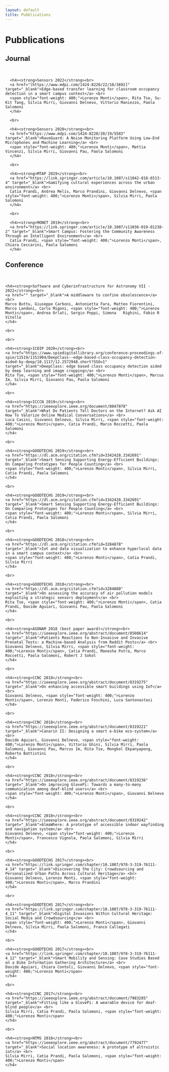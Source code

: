 ```yaml
---
layout: default
title: Pubblications
---
```

# Pubblications


<div id="journal">
  <p>
  <h2>Journal</h2>
      <br>

      <h4><strong>Sensors 2022</strong><br>
      <a href="[https://www.mdpi.com/1424-8220/22/10/3692]" target="_blank">Edge-based transfer learning for classroom occupancy detection in a smart campus context</a> <br>
      <span style="font-weight: 400;">Lorenzo Monti</span>, Rita Tse, Su-Kit Tang, Silvia Mirri, Giovanni Delnevo, Vittorio Maniezzo, Paola Salomoni
      </h4>
      
      <br>

      <h4><strong>Sensors 2020</strong><br>
      <a href="https://www.mdpi.com/1424-8220/20/19/5583" target="_blank">RaveGuard: A Noise Monitoring Platform Using Low-End Microphones and Machine Learning</a> <br>
      <span style="font-weight: 400;">Lorenzo Monti</span>, Mattia Vincenzi, Silvia Mirri, Giovanni Pau, Paola Salomoni
      </h4>

      <br>

      <h4><strong>MTAP 2019</strong><br>
      <a href="https://link.springer.com/article/10.1007/s11042-018-6513-4" target="_blank">Gamifying cultural experiences across the urban environment</a> <br>
      Catia Prandi, Andrea Melis, Marco Prandini, Giovanni Delnevo, <span style="font-weight: 400;">Lorenzo Monti</span>, Silvia Mirri, Paola Salomoni
      </h4>

      <br>

      <h4><strong>MONET 2019</strong><br>
      <a href="https://link.springer.com/article/10.1007/s11036-019-01238-2" target="_blank">Smart Campus: Fostering the Community Awareness Through an Intelligent Environment</a> <br>
      Catia Prandi, <span style="font-weight: 400;">Lorenzo Monti</span>, Chiara Ceccarini, Paola Salomoni
      </h4>

  </p>
</div>

<div id="conference">
  <p>
  <h2>Conference</h2>
    <br>

    <h4><strong>Software and Cyberinfrastructure for Astronomy VII - 2022</strong><br>
    <a href="" target="_blank">A middleware to confine obsolescence</a> <br>
    Marco Buttu, Giuseppe Carboni, Antonietta Fara, Matteo Fiorentini, Marco Landoni, Carlo Migoni, <span style="font-weight: 400;">Lorenzo Monti</span>, Andrea Orlati, Sergio Poppi, Simona   Righini, Fabio R Vitello
    </h4>

    <br>
  
    <br>

    <h4><strong>ICDIP 2020</strong><br>
    <a href="https://www.spiedigitallibrary.org/conference-proceedings-of-spie/11519/1151904/DeepClass--edge-based-class-occupancy-detection-aided-by-deep/10.1117/12.2572948.short?SSO=1" target="_blank">DeepClass: edge based class occupancy detection aided by deep learning and image cropping</a> <br>
    Rita Tse, <span style="font-weight: 400;">Lorenzo Monti</span>, Marcus Im, Silvia Mirri, Giovanni Pau, Paola Salomoni
    </h4>

    <br>

    <h4><strong>ICCCN 2019</strong><br>
    <a href="https://ieeexplore.ieee.org/document/8847078" target="_blank">What Do Patients Tell Doctors on the Internet? Ask AI How To Valorize Online Medical Conversations</a> <br>
    Luca Casini, Giovanni Delnevo, Silvia Mirri, <span style="font-weight: 400;">Lorenzo Monti</span>, Catia Prandi, Marco Roccetti, Paola Salomoni
    </h4>

    <br>

    <h4><strong>GOODTECHS 2019</strong><br>
    <a href="https://dl.acm.org/citation.cfm?id=3342428.3342691" target="_blank">Smart Sensing Supporting Energy-Efficient Buildings: On Comparing Prototypes for People Counting</a> <br>
    <span style="font-weight: 400;">Lorenzo Monti</span>, Silvia Mirri, Catia Prandi, Paola Salomoni
    </h4>

    <br>

    <h4><strong>GOODTECHS 2019</strong><br>
    <a href="https://dl.acm.org/citation.cfm?id=3342428.3342691" target="_blank">Smart Sensing Supporting Energy-Efficient Buildings: On Comparing Prototypes for People Counting</a> <br>
    <span style="font-weight: 400;">Lorenzo Monti</span>, Silvia Mirri, Catia Prandi, Paola Salomoni
    </h4>

    <br>

    <h4><strong>GOODTECHS 2018</strong><br>
    <a href="https://dl.acm.org/citation.cfm?id=3284878" target="_blank">Iot and data visualization to enhance hyperlocal data in a smart campus context</a> <br>
    <span style="font-weight: 400;">Lorenzo Monti</span>, Catia Prandi, Silvia Mirri
    </h4>

    <br>

    <h4><strong>GOODTECHS 2018</strong><br>
    <a href="https://dl.acm.org/citation.cfm?id=3284880" target="_blank">On assessing the accuracy of air pollution models exploiting a strategic sensors deployment</a> <br>
    Rita Tse, <span style="font-weight: 400;">Lorenzo Monti</span>, Catia Prandi, Davide Aguiari, Giovanni Pau, Paola Salomoni
    </h4>

    <br>

    <h4><strong>ASONAM 2018 (best paper award)</strong><br>
    <a href="https://ieeexplore.ieee.org/abstract/document/8508614" target="_blank">Patients Reactions to Non-Invasive and Invasive Prenatal Tests: a Machine-based Analysis from Reddit Posts</a> <br>
    Giovanni Delnevo, Silvia Mirri, <span style="font-weight: 400;">Lorenzo Monti</span>, Catia Prandi, Manesha Putra, Marco Roccetti, Paola Salomoni, Robert J Sokol
    </h4>

    <br>

    <h4><strong>CCNC 2018</strong><br>
    <a href="https://ieeexplore.ieee.org/abstract/document/8319275" target="_blank">On enhancing accessible smart buildings using IoT</a> <br>
    Giovanni Delnevo, <span style="font-weight: 400;">Lorenzo Monti</span>, Lorenzo Monti, Federico Foschini, Luca Santonastasi
    </h4>

    <br>

    <h4><strong>CCNC 2018</strong><br>
    <a href="https://ieeexplore.ieee.org/abstract/document/8319221" target="_blank">Canarin II: Designing a smart e-bike eco-system</a> <br>
    Davide Aguiari, Giovanni Delnevo, <span style="font-weight: 400;">Lorenzo Monti</span>, Vittorio Ghini, Silvia Mirri, Paola Salomoni, Giovanni Pau, Marcus Im, Rita Tse, Mongkol Ekpanyapong, Roberto Battistini
    </h4>

    <br>

    <h4><strong>CCNC 2018</strong><br>
    <a href="https://ieeexplore.ieee.org/abstract/document/8319236" target="_blank">On improving GlovePi: Towards a many-to-many communication among deaf-blind users</a> <br>
    <span style="font-weight: 400;">Lorenzo Monti</span>, Giovanni Delnevo
    </h4>

    <br>

    <h4><strong>CCNC 2018</strong><br>
    <a href="https://ieeexplore.ieee.org/abstract/document/8319242" target="_blank">AlmaWhere: A prototype of accessible indoor wayfinding and navigation system</a> <br>
    Giovanni Delnevo, <span style="font-weight: 400;">Lorenzo Monti</span>, Francesco Vignola, Paola Salomoni, Silvia Mirri
    </h4>

    <br>

    <h4><strong>GOODTECHS 2017</strong><br>
    <a href="https://link.springer.com/chapter/10.1007/978-3-319-76111-4_14" target="_blank">Discovering the City: Crowdsourcing and Personalized Urban Paths Across Cultural Heritage</a> <br>
    Giovanni Delnevo, Lorenzo Monti, <span style="font-weight: 400;">Lorenzo Monti</span>, Marco Prandini
    </h4>

    <br>

    <h4><strong>GOODTECHS 2017</strong><br>
    <a href="https://link.springer.com/chapter/10.1007/978-3-319-76111-4_11" target="_blank">Digital Invasions Within Cultural Heritage: Social Media and Crowdsourcing</a> <br>
    <span style="font-weight: 400;">Lorenzo Monti</span>, Giovanni Delnevo, Silvia Mirri, Paola Salomoni, Franco Callegati
    </h4>

    <br>

    <h4><strong>GOODTECHS 2017</strong><br>
    <a href="https://link.springer.com/chapter/10.1007/978-3-319-76111-4_12" target="_blank">Smart Mobility and Sensing: Case Studies Based on a Bike Information Gathering Architecture</a> <br>
    Davide Aguiari, Chiara Contoli, Giovanni Delnevo, <span style="font-weight: 400;">Lorenzo Monti</span>
    </h4>

    <br>

    <h4><strong>CCNC 2017</strong><br>
    <a href="https://ieeexplore.ieee.org/abstract/document/7983285" target="_blank">Fitting like a GlovePi: A wearable device for deaf-blind people</a> <br>
    Silvia Mirri, Catia Prandi, Paola Salomoni, <span style="font-weight: 400;">Lorenzo Monti</span>
    </h4>

    <br>

    <h4><strong>NTMS 2016</strong><br>
    <a href="https://ieeexplore.ieee.org/abstract/document/7792477" target="_blank">Social location awareness: A prototype of altruistic iot</a> <br>
    Silvia Mirri, Catia Prandi, Paola Salomoni, <span style="font-weight: 400;">Lorenzo Monti</span>
    </h4>

  </p>
</div>
